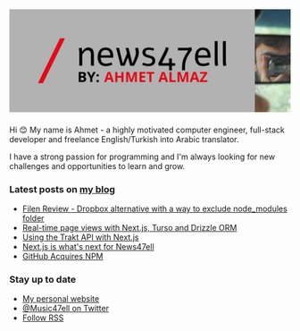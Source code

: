 ## [![Music47ell header](https://github.com/Music47ell/Music47ell/blob/main/assets/github-header.png)](https://www.news47ell.com)

Hi 😊 My name is Ahmet - a highly motivated computer engineer, full-stack developer and freelance English/Turkish into Arabic translator.

I have a strong passion for programming and I'm always looking for new challenges and opportunities to learn and grow.

### Latest posts on [my blog](https://www.news47ell.com)

<!-- BLOG-POST-LIST:START -->
- [Filen Review - Dropbox alternative with a way to exclude node_modules folder](https://www.news47ell.com/blog/filen-review-dropbox-alternative-exclude-node-modules-sync)
- [Real-time page views with Next.js, Turso and Drizzle ORM](https://www.news47ell.com/blog/page-views-nextjs-turso-drizzle-orm)
- [Using the Trakt API with Next.js](https://www.news47ell.com/blog/trakt-api-nextjs)
- [Next.js is what&#39;s next for News47ell](https://www.news47ell.com/blog/nextjs-news47ell-github-public)
- [GitHub Acquires NPM](https://www.news47ell.com/blog/github-acquires-npm)
<!-- BLOG-POST-LIST:END -->

### Stay up to date

- [My personal website](https://news47ell.com/)
- [@Music47ell on Twitter](https://twitter.com/Music47ell)
- [Follow RSS](https://www.news47ell.com/feed.xml)